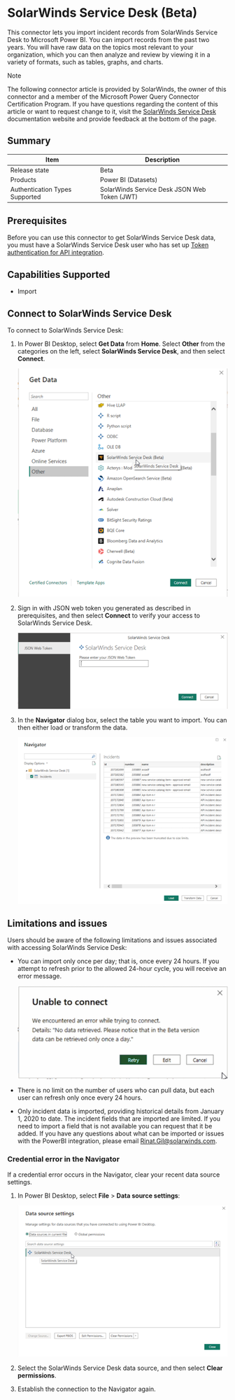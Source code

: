 # SolarWinds Service Desk (Beta)

This connector lets you import incident records from SolarWinds Service Desk to Microsoft Power BI. You can import records from the past two years. You will have raw data on the topics
most relevant to your organization, which you can then analyze and review by viewing it in a
variety of formats, such as tables, graphs, and charts.

> [!NOTE]
> The following connector article is provided by SolarWinds, the owner of this connector and a member of the Microsoft Power Query Connector Certification Program. If you have questions regarding the content of this article or want to request change to it, visit the [SolarWinds Service Desk](https://documentation.solarwinds.com/en/success_center/swsd/default.htm#powerbi.htm?cshid=swsd_powerbi) documentation website and provide feedback at the bottom of the page.

## Summary

| Item                           | Description                                  |
|--------------------------------|----------------------------------------------|
| Release state                  | Beta                                         |
| Products                       | Power BI (Datasets)                          |
| Authentication Types Supported | SolarWinds Service Desk JSON Web Token (JWT) |

## Prerequisites

Before you can use this connector to get SolarWinds Service Desk data, you must have a SolarWinds Service Desk user who has set up [Token authentication for API integration](https://documentation.solarwinds.com/en/success_center/swsd/content/completeguidetoswsd/token-authentication-for-api-integration.htm).

## Capabilities Supported

* Import

## Connect to SolarWinds Service Desk

To connect to SolarWinds Service Desk:

1. In Power BI Desktop, select **Get Data** from **Home**. Select **Other** from the categories on the left, select **SolarWinds Service Desk**, and then select **Connect**.

   ![Get Data from SolarWinds Service Desk](./media/solarwinds-service-desk/get-data.png)

2. Sign in with JSON web token you generated as described in prerequisites, and then select **Connect** to verify your access to SolarWinds Service Desk.

   ![Auth Key Dialog](./media/solarwinds-service-desk/auth-key.png)

3. In the **Navigator** dialog box, select the table you want to import. You can then either load or transform the data.

   ![Get Data from SolarWinds Service Desk Navigator](./media/solarwinds-service-desk/nav-data.png)

## Limitations and issues

Users should be aware of the following limitations and issues associated with accessing SolarWinds Service Desk:

* You can import only once per day; that is, once every 24 hours. If you attempt to refresh prior to the allowed 24-hour cycle, you will receive an error message.

  ![Error_message](./media/solarwinds-service-desk/error_message.png)

* There is no limit on the number of users who can pull data, but each user can refresh only once every 24 hours.

* Only incident data is imported, providing historical details from January 1, 2020 to date.
  The incident fields that are imported are limited. If you need to import a field that is not available you can request that it be added.
  If you have any questions about what can be imported or issues with the PowerBI integration, please email  Rinat.Gil@solarwinds.com.

### Credential error in the Navigator

If a credential error occurs in the Navigator, clear your recent data source settings.
1. In Power BI Desktop, select **File** > **Data source settings**:

   ![Select SolarWinds Service Desk datasource](./media/solarwinds-service-desk/datasource-clear.png)

2. Select the SolarWinds Service Desk data source, and then select **Clear permissions**. 
3. Establish the connection to the Navigator again.
